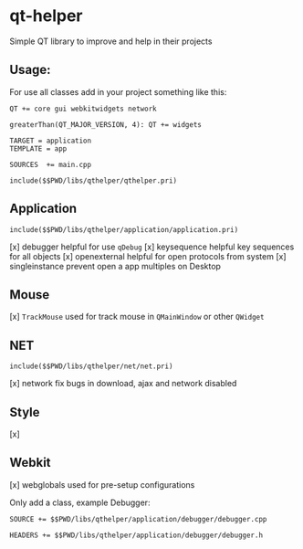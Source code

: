 # qt-helper

Simple QT library to improve and help in their projects

## Usage:

For use all classes add in your project something like this:

```
QT += core gui webkitwidgets network

greaterThan(QT_MAJOR_VERSION, 4): QT += widgets

TARGET = application
TEMPLATE = app

SOURCES  += main.cpp

include($$PWD/libs/qthelper/qthelper.pri)
```

## Application

```
include($$PWD/libs/qthelper/application/application.pri)
```

[x] debugger helpful for use `qDebug`
[x] keysequence helpful key sequences for all objects
[x] openexternal helpful for open protocols from system
[x] singleinstance prevent open a app multiples on Desktop

## Mouse

[x] `TrackMouse` used for track mouse in `QMainWindow` or other `QWidget`

## NET

```
include($$PWD/libs/qthelper/net/net.pri)
```

[x] network fix bugs in download, ajax and network disabled

## Style

[x]

## Webkit

[x] webglobals used for pre-setup configurations

Only add a class, example Debugger:

```
SOURCE += $$PWD/libs/qthelper/application/debugger/debugger.cpp

HEADERS += $$PWD/libs/qthelper/application/debugger/debugger.h
```
